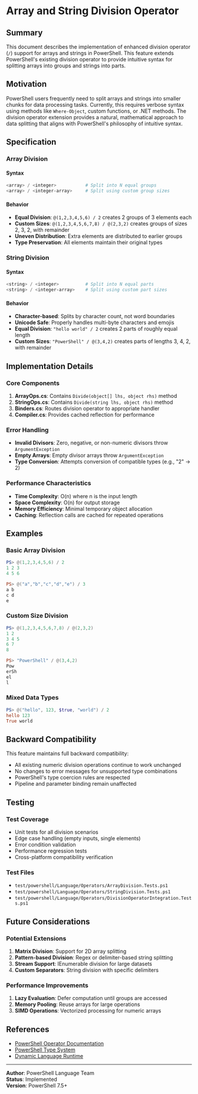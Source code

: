 # Array and String Division Operator

## Summary

This document describes the implementation of enhanced division operator (`/`) support for arrays and strings in PowerShell. This feature extends PowerShell's existing division operator to provide intuitive syntax for splitting arrays into groups and strings into parts.

## Motivation

PowerShell users frequently need to split arrays and strings into smaller chunks for data processing tasks. Currently, this requires verbose syntax using methods like `Where-Object`, custom functions, or .NET methods. The division operator extension provides a natural, mathematical approach to data splitting that aligns with PowerShell's philosophy of intuitive syntax.

## Specification

### Array Division

#### Syntax
```powershell
<array> / <integer>           # Split into N equal groups
<array> / <integer-array>     # Split using custom group sizes
```

#### Behavior
- **Equal Division**: `@(1,2,3,4,5,6) / 2` creates 2 groups of 3 elements each
- **Custom Sizes**: `@(1,2,3,4,5,6,7,8) / @(2,3,2)` creates groups of sizes 2, 3, 2, with remainder
- **Uneven Distribution**: Extra elements are distributed to earlier groups
- **Type Preservation**: All elements maintain their original types

### String Division

#### Syntax
```powershell
<string> / <integer>          # Split into N equal parts
<string> / <integer-array>    # Split using custom part sizes
```

#### Behavior
- **Character-based**: Splits by character count, not word boundaries
- **Unicode Safe**: Properly handles multi-byte characters and emojis
- **Equal Division**: `"hello world" / 2` creates 2 parts of roughly equal length
- **Custom Sizes**: `"PowerShell" / @(3,4,2)` creates parts of lengths 3, 4, 2, with remainder

## Implementation Details

### Core Components

1. **ArrayOps.cs**: Contains `Divide(object[] lhs, object rhs)` method
2. **StringOps.cs**: Contains `Divide(string lhs, object rhs)` method  
3. **Binders.cs**: Routes division operator to appropriate handler
4. **Compiler.cs**: Provides cached reflection for performance

### Error Handling

- **Invalid Divisors**: Zero, negative, or non-numeric divisors throw `ArgumentException`
- **Empty Arrays**: Empty divisor arrays throw `ArgumentException`
- **Type Conversion**: Attempts conversion of compatible types (e.g., "2" → 2)

### Performance Characteristics

- **Time Complexity**: O(n) where n is the input length
- **Space Complexity**: O(n) for output storage
- **Memory Efficiency**: Minimal temporary object allocation
- **Caching**: Reflection calls are cached for repeated operations

## Examples

### Basic Array Division
```powershell
PS> @(1,2,3,4,5,6) / 2
1 2 3
4 5 6

PS> @("a","b","c","d","e") / 3  
a b
c d
e
```

### Custom Size Division
```powershell
PS> @(1,2,3,4,5,6,7,8) / @(2,3,2)
1 2
3 4 5  
6 7
8

PS> "PowerShell" / @(3,4,2)
Pow
erSh
el
l
```

### Mixed Data Types
```powershell
PS> @("hello", 123, $true, "world") / 2
hello 123
True world
```

## Backward Compatibility

This feature maintains full backward compatibility:
- All existing numeric division operations continue to work unchanged
- No changes to error messages for unsupported type combinations
- PowerShell's type coercion rules are respected
- Pipeline and parameter binding remain unaffected

## Testing

### Test Coverage
- Unit tests for all division scenarios
- Edge case handling (empty inputs, single elements)
- Error condition validation
- Performance regression tests
- Cross-platform compatibility verification

### Test Files
- `test/powershell/Language/Operators/ArrayDivision.Tests.ps1`
- `test/powershell/Language/Operators/StringDivision.Tests.ps1`
- `test/powershell/Language/Operators/DivisionOperatorIntegration.Tests.ps1`

## Future Considerations

### Potential Extensions
1. **Matrix Division**: Support for 2D array splitting
2. **Pattern-based Division**: Regex or delimiter-based string splitting
3. **Stream Support**: IEnumerable division for large datasets
4. **Custom Separators**: String division with specific delimiters

### Performance Improvements  
1. **Lazy Evaluation**: Defer computation until groups are accessed
2. **Memory Pooling**: Reuse arrays for large operations
3. **SIMD Operations**: Vectorized processing for numeric arrays

## References

- [PowerShell Operator Documentation](https://learn.microsoft.com/powershell/module/microsoft.powershell.core/about/about_operators)
- [PowerShell Type System](https://learn.microsoft.com/powershell/scripting/lang-spec/chapter-04)
- [Dynamic Language Runtime](https://docs.microsoft.com/dotnet/framework/reflection-and-codedom/dynamic-language-runtime-overview)

---

**Author**: PowerShell Language Team  
**Status**: Implemented  
**Version**: PowerShell 7.5+
